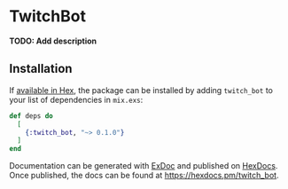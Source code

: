 # TwitchBot

**TODO: Add description**

## Installation

If [available in Hex](https://hex.pm/docs/publish), the package can be installed
by adding `twitch_bot` to your list of dependencies in `mix.exs`:

```elixir
def deps do
  [
    {:twitch_bot, "~> 0.1.0"}
  ]
end
```

Documentation can be generated with [ExDoc](https://github.com/elixir-lang/ex_doc)
and published on [HexDocs](https://hexdocs.pm). Once published, the docs can
be found at <https://hexdocs.pm/twitch_bot>.

